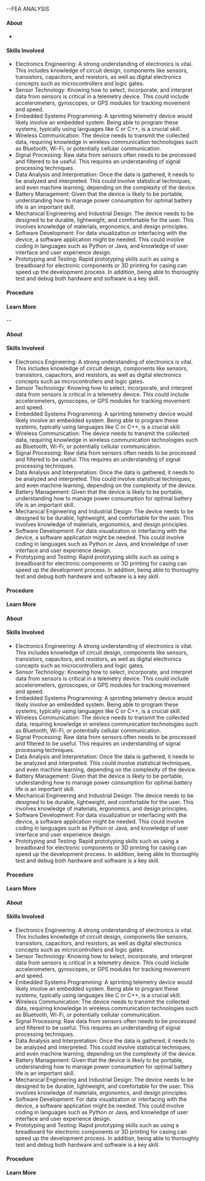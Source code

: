 --FEA ANALYSIS
#### About
- 
#### Skills Involved
- Electronics Engineering: A strong understanding of electronics is vital. This includes knowledge of circuit design, components like sensors, transistors, capacitors, and resistors, as well as digital electronics concepts such as microcontrollers and logic gates.
- Sensor Technology: Knowing how to select, incorporate, and interpret data from sensors is critical in a telemetry device. This could include accelerometers, gyroscopes, or GPS modules for tracking movement and speed.
- Embedded Systems Programming: A sprinting telemetry device would likely involve an embedded system. Being able to program these systems, typically using languages like C or C++, is a crucial skill.
- Wireless Communication: The device needs to transmit the collected data, requiring knowledge in wireless communication technologies such as Bluetooth, Wi-Fi, or potentially cellular communication.
- Signal Processing: Raw data from sensors often needs to be processed and filtered to be useful. This requires an understanding of signal processing techniques.
- Data Analysis and Interpretation: Once the data is gathered, it needs to be analyzed and interpreted. This could involve statistical techniques, and even machine learning, depending on the complexity of the device.
- Battery Management: Given that the device is likely to be portable, understanding how to manage power consumption for optimal battery life is an important skill.
- Mechanical Engineering and Industrial Design: The device needs to be designed to be durable, lightweight, and comfortable for the user. This involves knowledge of materials, ergonomics, and design principles.
- Software Development: For data visualization or interfacing with the device, a software application might be needed. This could involve coding in languages such as Python or Java, and knowledge of user interface and user experience design.
- Prototyping and Testing: Rapid prototyping skills such as using a breadboard for electronic components or 3D printing for casing can speed up the development process. In addition, being able to thoroughly test and debug both hardware and software is a key skill.
#### Procedure

#### Learn More




--

#### About
#### Skills Involved
- Electronics Engineering: A strong understanding of electronics is vital. This includes knowledge of circuit design, components like sensors, transistors, capacitors, and resistors, as well as digital electronics concepts such as microcontrollers and logic gates.
- Sensor Technology: Knowing how to select, incorporate, and interpret data from sensors is critical in a telemetry device. This could include accelerometers, gyroscopes, or GPS modules for tracking movement and speed.
- Embedded Systems Programming: A sprinting telemetry device would likely involve an embedded system. Being able to program these systems, typically using languages like C or C++, is a crucial skill.
- Wireless Communication: The device needs to transmit the collected data, requiring knowledge in wireless communication technologies such as Bluetooth, Wi-Fi, or potentially cellular communication.
- Signal Processing: Raw data from sensors often needs to be processed and filtered to be useful. This requires an understanding of signal processing techniques.
- Data Analysis and Interpretation: Once the data is gathered, it needs to be analyzed and interpreted. This could involve statistical techniques, and even machine learning, depending on the complexity of the device.
- Battery Management: Given that the device is likely to be portable, understanding how to manage power consumption for optimal battery life is an important skill.
- Mechanical Engineering and Industrial Design: The device needs to be designed to be durable, lightweight, and comfortable for the user. This involves knowledge of materials, ergonomics, and design principles.
- Software Development: For data visualization or interfacing with the device, a software application might be needed. This could involve coding in languages such as Python or Java, and knowledge of user interface and user experience design.
- Prototyping and Testing: Rapid prototyping skills such as using a breadboard for electronic components or 3D printing for casing can speed up the development process. In addition, being able to thoroughly test and debug both hardware and software is a key skill.
#### Procedure

#### Learn More




#### About
#### Skills Involved
- Electronics Engineering: A strong understanding of electronics is vital. This includes knowledge of circuit design, components like sensors, transistors, capacitors, and resistors, as well as digital electronics concepts such as microcontrollers and logic gates.
- Sensor Technology: Knowing how to select, incorporate, and interpret data from sensors is critical in a telemetry device. This could include accelerometers, gyroscopes, or GPS modules for tracking movement and speed.
- Embedded Systems Programming: A sprinting telemetry device would likely involve an embedded system. Being able to program these systems, typically using languages like C or C++, is a crucial skill.
- Wireless Communication: The device needs to transmit the collected data, requiring knowledge in wireless communication technologies such as Bluetooth, Wi-Fi, or potentially cellular communication.
- Signal Processing: Raw data from sensors often needs to be processed and filtered to be useful. This requires an understanding of signal processing techniques.
- Data Analysis and Interpretation: Once the data is gathered, it needs to be analyzed and interpreted. This could involve statistical techniques, and even machine learning, depending on the complexity of the device.
- Battery Management: Given that the device is likely to be portable, understanding how to manage power consumption for optimal battery life is an important skill.
- Mechanical Engineering and Industrial Design: The device needs to be designed to be durable, lightweight, and comfortable for the user. This involves knowledge of materials, ergonomics, and design principles.
- Software Development: For data visualization or interfacing with the device, a software application might be needed. This could involve coding in languages such as Python or Java, and knowledge of user interface and user experience design.
- Prototyping and Testing: Rapid prototyping skills such as using a breadboard for electronic components or 3D printing for casing can speed up the development process. In addition, being able to thoroughly test and debug both hardware and software is a key skill.
#### Procedure

#### Learn More



#### About
#### Skills Involved
- Electronics Engineering: A strong understanding of electronics is vital. This includes knowledge of circuit design, components like sensors, transistors, capacitors, and resistors, as well as digital electronics concepts such as microcontrollers and logic gates.
- Sensor Technology: Knowing how to select, incorporate, and interpret data from sensors is critical in a telemetry device. This could include accelerometers, gyroscopes, or GPS modules for tracking movement and speed.
- Embedded Systems Programming: A sprinting telemetry device would likely involve an embedded system. Being able to program these systems, typically using languages like C or C++, is a crucial skill.
- Wireless Communication: The device needs to transmit the collected data, requiring knowledge in wireless communication technologies such as Bluetooth, Wi-Fi, or potentially cellular communication.
- Signal Processing: Raw data from sensors often needs to be processed and filtered to be useful. This requires an understanding of signal processing techniques.
- Data Analysis and Interpretation: Once the data is gathered, it needs to be analyzed and interpreted. This could involve statistical techniques, and even machine learning, depending on the complexity of the device.
- Battery Management: Given that the device is likely to be portable, understanding how to manage power consumption for optimal battery life is an important skill.
- Mechanical Engineering and Industrial Design: The device needs to be designed to be durable, lightweight, and comfortable for the user. This involves knowledge of materials, ergonomics, and design principles.
- Software Development: For data visualization or interfacing with the device, a software application might be needed. This could involve coding in languages such as Python or Java, and knowledge of user interface and user experience design.
- Prototyping and Testing: Rapid prototyping skills such as using a breadboard for electronic components or 3D printing for casing can speed up the development process. In addition, being able to thoroughly test and debug both hardware and software is a key skill.
#### Procedure

#### Learn More